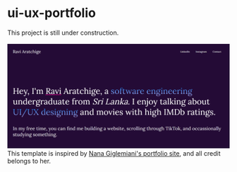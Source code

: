 # ui-ux-portfolio
This project is still under construction.
<br><br>
<img src="preview.png">
<br>
This template is inspired by <a href="https://www.nanagiglemiani-ux.design/">Nana Giglemiani's portfolio site<a>, and all credit belongs to her.

